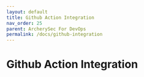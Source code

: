 ```yaml
---
layout: default
title: Github Action Integration
nav_order: 25
parent: ArcherySec For DevOps
permalink: /docs/github-integration
---
```


# Github Action Integration